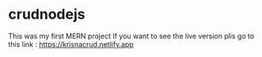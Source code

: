 # crudnodejs
This was my first MERN project
If you want to see the live version plis go to this link :
https://krisnacrud.netlify.app
